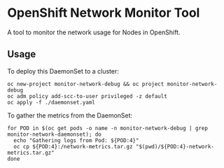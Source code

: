 # OpenShift Network Monitor Tool

A tool to monitor the network usage for Nodes in OpenShift.

## Usage
To deploy this DaemonSet to a cluster:
```
oc new-project monitor-network-debug && oc project monitor-network-debug
oc adm policy add-scc-to-user privileged -z default
oc apply -f ./daemonset.yaml
```

To gather the metrics from the DaemonSet:
```
for POD in $(oc get pods -o name -n monitor-network-debug | grep monitor-network-daemonset); do
  echo "Gathering logs from Pod: ${POD:4}"
  oc cp ${POD:4}:/network-metrics.tar.gz "$(pwd)/${POD:4}-network-metrics.tar.gz"
done
```
